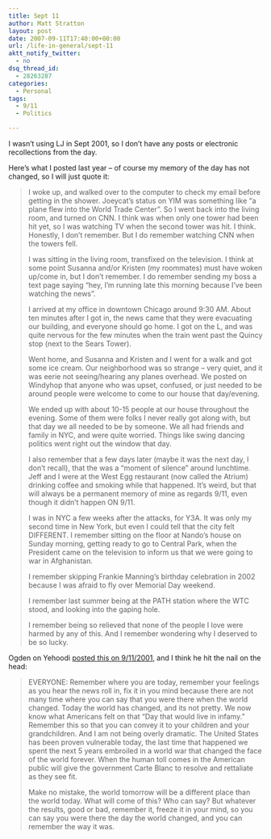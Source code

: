 ```yaml
---
title: Sept 11
author: Matt Stratton
layout: post
date: 2007-09-11T17:40:00+00:00
url: /life-in-general/sept-11
aktt_notify_twitter:
  - no
dsq_thread_id:
  - 28263287
categories:
  - Personal
tags:
  - 9/11
  - Politics

---
```

I wasn&#8217;t using LJ in Sept 2001, so I don&#8217;t have any posts or electronic recollections from the day.

Here&#8217;s what I posted last year &#8211; of course my memory of the day has not changed, so I will just quote it:

> I woke up, and walked over to the computer to check my email before getting in the shower. Joeycat&#8217;s status on YIM was something like &#8220;a plane flew into the World Trade Center&#8221;. So I went back into the living room, and turned on CNN. I think was when only one tower had been hit yet, so I was watching TV when the second tower was hit. I think. Honestly, I don&#8217;t remember. But I do remember watching CNN when the towers fell.
> 
> I was sitting in the living room, transfixed on the television. I think at some point Susanna and/or Kristen (my roommates) must have woken up/come in, but I don&#8217;t remember. I do remember sending my boss a text page saying &#8220;hey, I&#8217;m running late this morning because I&#8217;ve been watching the news&#8221;.
> 
> I arrived at my office in downtown Chicago around 9:30 AM. About ten minutes after I got in, the news came that they were evacuating our building, and everyone should go home. I got on the L, and was quite nervous for the few minutes when the train went past the Quincy stop (next to the Sears Tower).
> 
> Went home, and Susanna and Kristen and I went for a walk and got some ice cream. Our neighborhood was so strange &#8211; very quiet, and it was eerie not seeing/hearing any planes overhead. We posted on Windyhop that anyone who was upset, confused, or just needed to be around people were welcome to come to our house that day/evening.
> 
> We ended up with about 10-15 people at our house throughout the evening. Some of them were folks I never really got along with, but that day we all needed to be by someone. We all had friends and family in NYC, and were quite worried. Things like swing dancing politics went right out the window that day.
> 
> I also remember that a few days later (maybe it was the next day, I don&#8217;t recall), that the was a &#8220;moment of silence&#8221; around lunchtime. Jeff and I were at the West Egg restaurant (now called the Atrium) drinking coffee and smoking while that happened. It&#8217;s weird, but that will always be a permanent memory of mine as regards 9/11, even though it didn&#8217;t happen ON 9/11.
> 
> I was in NYC a few weeks after the attacks, for Y3A. It was only my second time in New York, but even I could tell that the city felt DIFFERENT. I remember sitting on the floor at Nando&#8217;s house on Sunday morning, getting ready to go to Central Park, when the President came on the television to inform us that we were going to war in Afghanistan.
> 
> I remember skipping Frankie Manning&#8217;s birthday celebration in 2002 because I was afraid to fly over Memorial Day weekend.
> 
> I remember last summer being at the PATH station where the WTC stood, and looking into the gaping hole.
> 
> I remember being so relieved that none of the people I love were harmed by any of this. And I remember wondering why I deserved to be so lucky.

Ogden on Yehoodi [posted this on 9/11/2001][1], and I think he hit the nail on the head:

> EVERYONE: Remember where you are today, remember your feelings as you hear the news roll in, fix it in you mind because there are not many time where you can say that you were there when the world changed. Today the world has changed, and its not pretty. We now know what Americans felt on that &#8220;Day that would live in infamy.&#8221; Remember this so that you can convey it to your children and your grandchildren. And I am not being overly dramatic. The United States has been proven vulnerable today, the last time that happened we spent the next 5 years embroiled in a world war that changed the face of the world forever. When the human toll comes in the American public will give the government Carte Blanc to resolve and rettaliate as they see fit.
> 
> Make no mistake, the world tomorrow will be a different place than the world today. What will come of this? Who can say? But whatever the results, good or bad, remember it, freeze it in your mind, so you can say you were there the day the world changed, and you can remember the way it was.

 [1]: http://www.rikomatic.com/Yehoodi911thread.htm